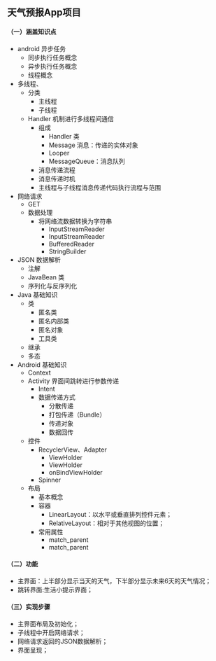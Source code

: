 ## 天气预报App项目
#### （一）涵盖知识点
* android 异步任务
  * 同步执行任务概念
  * 异步执行任务概念
  * 线程概念
* 多线程、
  * 分类
    * 主线程
    * 子线程
  * Handler 机制进行多线程间通信
    * 组成
      * Handler 类
      * Message 消息：传递的实体对象
      * Looper
      * MessageQueue：消息队列
    * 消息传递流程
    * 消息传递时机
    * 主线程与子线程消息传递代码执行流程与范围
* 网络请求
  * GET
  * 数据处理
    * 将网络流数据转换为字符串
      * InputStreamReader
      * InputStreamReader
      * BufferedReader
      * StringBuilder
* JSON 数据解析
  * 注解
  * JavaBean 类
  * 序列化与反序列化
* Java 基础知识
  * 类
    * 匿名类
    * 匿名内部类
    * 匿名对象
    * 工具类
  * 继承
  * 多态
* Android 基础知识
  * Context
  * Activity 界面间跳转进行参数传递
    * Intent
    * 数据传递方式
      * 分散传递 
      * 打包传递（Bundle）
      * 传递对象
      * 数据回传
  * 控件
    * RecyclerView、Adapter
      * ViewHolder
      * ViewHolder
      * onBindViewHolder
    * Spinner
  * 布局
    * 基本概念
    * 容器
      * LinearLayout：以水平或垂直排列控件元素；
      * RelativeLayout：相对于其他视图的位置；
    * 常用属性
      * match_parent
      * match_parent
#### （二）功能
* 主界面：上半部分显示当天的天气，下半部分显示未来6天的天气情况；
* 跳转界面:生活小提示界面；
#### （三）实现步骤
* 主界面布局及初始化；
* 子线程中开启网络请求；
* 网络请求返回的JSON数据解析；
* 界面呈现；
